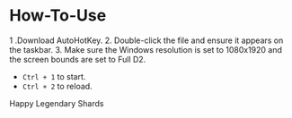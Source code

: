# How-To-Use

1 .Download AutoHotKey.
2. Double-click the file and ensure it appears on the taskbar.
3. Make sure the Windows resolution is set to 1080x1920 and the screen bounds are set to Full D2.

- `Ctrl + 1` to start.
- `Ctrl + 2` to reload.

Happy Legendary Shards
